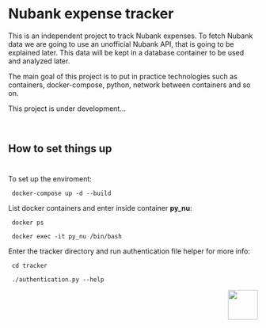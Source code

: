 # Nubank expense tracker
 
This is an independent project to track Nubank expenses. To fetch Nubank data we are going to use an unofficial Nubank API, that is going to be explained later. This data will be kept in a database container to be used and analyzed later.
 
The main goal of this project is to put in practice technologies such as containers, docker-compose, python, network between containers and so on.
 
This project is under development...

<br />

## How to set things up
# 
To set up the enviroment:

<code> docker-compose up -d --build</code>

List docker containers and enter inside container <strong>py_nu</strong>:

<code> docker ps </code>

<code> docker exec -it py_nu /bin/bash</code>

Enter the tracker directory and run authentication file helper for more info:

<code> cd tracker</code>

<code> ./authentication.py --help</code>


<div  align="right">
<img height="60" src="https://logodownload.org/wp-content/uploads/2019/08/nubank-logo-2-1532x1536.png">
</div>